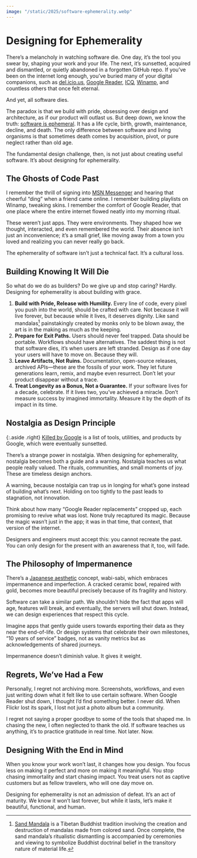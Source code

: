```yaml
---
image: "/static/2025/software-ephemerality.webp"
---
```


# Designing for Ephemerality

There’s a melancholy in watching software die. One day, it’s the tool you swear by, shaping your work and your life. The next, it’s sunsetted, acquired and dismantled, or quietly abandoned in a forgotten GitHub repo. If you’ve been on the internet long enough, you’ve buried many of your digital companions, such as [del.icio.us](https://en.wikipedia.org/wiki/Delicious_(website)), [Google Reader](https://en.wikipedia.org/wiki/Google_Reader), [ICQ](/2024/icq/), [Winamp](https://en.wikipedia.org/wiki/Winamp), and countless others that once felt eternal.

And yet, all software dies.

The paradox is that we build with pride, obsessing over design and architecture, as if our product will outlast us. But deep down, we know the truth: [software is ephemeral](/2025/internet-ephemerality/). It has a life cycle, birth, growth, maintenance, decline, and death. The only difference between software and living organisms is that sometimes death comes by acquisition, pivot, or pure neglect rather than old age.

The fundamental design challenge, then, is not just about creating useful software. It’s about designing for ephemerality.

## The Ghosts of Code Past

I remember the thrill of signing into [MSN Messenger](https://en.wikipedia.org/wiki/MSN_Messenger) and hearing that cheerful “ding” when a friend came online. I remember building playlists on Winamp, tweaking skins. I remember the comfort of Google Reader, that one place where the entire internet flowed neatly into my morning ritual.

These weren’t just apps. They were environments. They shaped how we thought, interacted, and even remembered the world. Their absence isn’t just an inconvenience; it’s a small grief, like moving away from a town you loved and realizing you can never really go back.

The ephemerality of software isn’t just a technical fact. It’s a cultural loss.

## Building Knowing It Will Die

So what do we do as builders? Do we give up and stop caring? Hardly. Designing for ephemerality is about building with grace.

1. **Build with Pride, Release with Humility.** Every line of code, every pixel you push into the world, should be crafted with care. Not because it will live forever, but because while it lives, it deserves dignity. Like sand mandalas[^SandMandala] painstakingly created by monks only to be blown away, the art is in the making as much as the keeping.
2. **Prepare for Exit Paths.** Users should never feel trapped. Data should be portable. Workflows should have alternatives. The saddest thing is not that software dies, it’s when users are left stranded. Design as if one day your users will have to move on. Because they will.
3. **Leave Artifacts, Not Ruins.** Documentation, open-source releases, archived APIs—these are the fossils of your work. They let future generations learn, remix, and maybe even resurrect. Don’t let your product disappear without a trace.
4. **Treat Longevity as a Bonus, Not a Guarantee.** If your software lives for a decade, celebrate. If it lives two, you’ve achieved a miracle. Don’t measure success by imagined immortality. Measure it by the depth of its impact in its time.

## Nostalgia as Design Principle

{:.aside .right}
[Killed by Google](https://killedbygoogle.com) is a list of tools, utilities, and products by Google, which were eventually sunsetted.

There’s a strange power in nostalgia. When designing for ephemerality, nostalgia becomes both a guide and a warning. Nostalgia teaches us what people really valued. The rituals, communities, and small moments of joy. These are timeless design anchors.

A warning, because nostalgia can trap us in longing for what’s gone instead of building what’s next. Holding on too tightly to the past leads to stagnation, not innovation.

Think about how many “Google Reader replacements” cropped up, each promising to revive what was lost. None truly recaptured its magic. Because the magic wasn’t just in the app; it was in that time, that context, that version of the internet.

Designers and engineers must accept this: you cannot recreate the past. You can only design for the present with an awareness that it, too, will fade.

## The Philosophy of Impermanence

There’s a [Japanese aesthetic](/2025/japanese-aesthetics/) concept, wabi-sabi, which embraces impermanence and imperfection. A cracked ceramic bowl, repaired with gold, becomes more beautiful precisely because of its fragility and history.

Software can take a similar path. We shouldn’t hide the fact that apps will age, features will break, and eventually, the servers will shut down. Instead, we can design experiences that respect this cycle.

Imagine apps that gently guide users towards exporting their data as they near the end-of-life. Or design systems that celebrate their own milestones, “10 years of service” badges, not as vanity metrics but as acknowledgements of shared journeys.

Impermanence doesn’t diminish value. It gives it weight.

## Regrets, We’ve Had a Few

Personally, I regret not archiving more. Screenshots, workflows, and even just writing down what it felt like to use certain software. When Google Reader shut down, I thought I’d find something better. I never did. When Flickr lost its spark, I lost not just a photo album but a community.

I regret not saying a proper goodbye to some of the tools that shaped me. In chasing the new, I often neglected to thank the old. If software teaches us anything, it’s to practice gratitude in real time. Not later. Now.

## Designing With the End in Mind

When you know your work won’t last, it changes how you design. You focus less on making it perfect and more on making it meaningful. You stop chasing immortality and start chasing impact. You treat users not as captive customers but as fellow travelers, who will one day move on.

Designing for ephemerality is not an admission of defeat. It’s an act of maturity. We know it won’t last forever, but while it lasts, let’s make it beautiful, functional, and human.

[^SandMandala]: [Sand Mandala](https://en.wikipedia.org/wiki/Sand_mandala) is a Tibetan Buddhist tradition involving the creation and destruction of mandalas made from colored sand. Once complete, the sand mandala’s ritualistic dismantling is accompanied by ceremonies and viewing to symbolize Buddhist doctrinal belief in the transitory nature of material life.